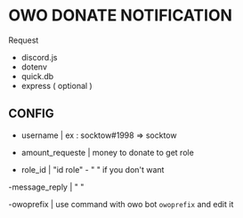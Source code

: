 # OWO DONATE NOTIFICATION 
Request
- discord.js
- dotenv
- quick.db
- express ( optional )


## CONFIG

- username |  ex : socktow#1998 => socktow

- amount_requeste | money to donate to get role 

- role_id | "id role" - " " if you don't want  

-message_reply | " <author>  <amount> <server> " 

-owoprefix | use command with owo bot `owoprefix` and edit it 
  
